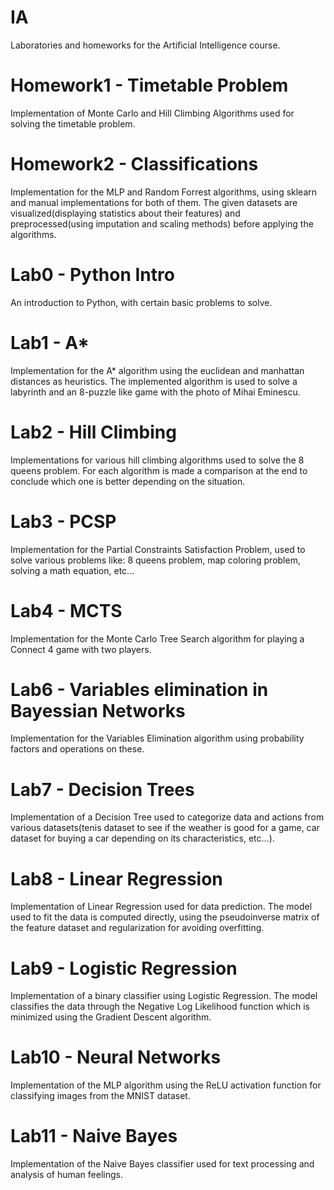 # IA
Laboratories and homeworks for the Artificial Intelligence course.

# Homework1 - Timetable Problem
Implementation of Monte Carlo and Hill Climbing Algorithms used for solving the timetable problem.

# Homework2 - Classifications
Implementation for the MLP and Random Forrest algorithms, using sklearn and manual implementations for both of them. The given datasets are visualized(displaying statistics about their features) and preprocessed(using imputation and scaling methods) before applying the algorithms.

# Lab0 - Python Intro
An introduction to Python, with certain basic problems to solve.

# Lab1 - A*
Implementation for the A* algorithm using the euclidean and manhattan distances as heuristics. The implemented algorithm is used to solve a labyrinth and an 8-puzzle like game with the photo of Mihai Eminescu.

# Lab2 - Hill Climbing
Implementations for various hill climbing algorithms used to solve the 8 queens problem. For each algorithm is made a comparison at the end to conclude which one is better depending on the situation.

# Lab3 - PCSP
Implementation for the Partial Constraints Satisfaction Problem, used to solve various problems like: 8 queens problem, map coloring problem, solving a math equation, etc...

# Lab4 - MCTS
Implementation for the Monte Carlo Tree Search algorithm for playing a Connect 4 game with two players.

# Lab6 - Variables elimination in Bayessian Networks
Implementation for the Variables Elimination algorithm using probability factors and operations on these.

# Lab7 - Decision Trees
Implementation of a Decision Tree used to categorize data and actions from various datasets(tenis dataset to see if the weather is good for a game, car dataset for buying a car depending on its characteristics, etc...).

# Lab8 - Linear Regression
Implementation of Linear Regression used for data prediction. The model used to fit the data is computed directly, using the pseudoinverse matrix of the feature dataset and regularization for avoiding overfitting.

# Lab9 - Logistic Regression
Implementation of a binary classifier using Logistic Regression. The model classifies the data through the Negative Log Likelihood function which is minimized using the Gradient Descent algorithm.

# Lab10 - Neural Networks
Implementation of the MLP algorithm using the ReLU activation function for classifying images from the MNIST dataset.

# Lab11 - Naive Bayes
Implementation of the Naive Bayes classifier used for text processing and analysis of human feelings.
